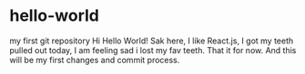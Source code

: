 # hello-world
my first git repository
Hi Hello World!
Sak here, I like React.js, I got my teeth pulled out today, I am feeling sad i lost my fav teeth. That it for now. And this will be my first changes and commit process.


